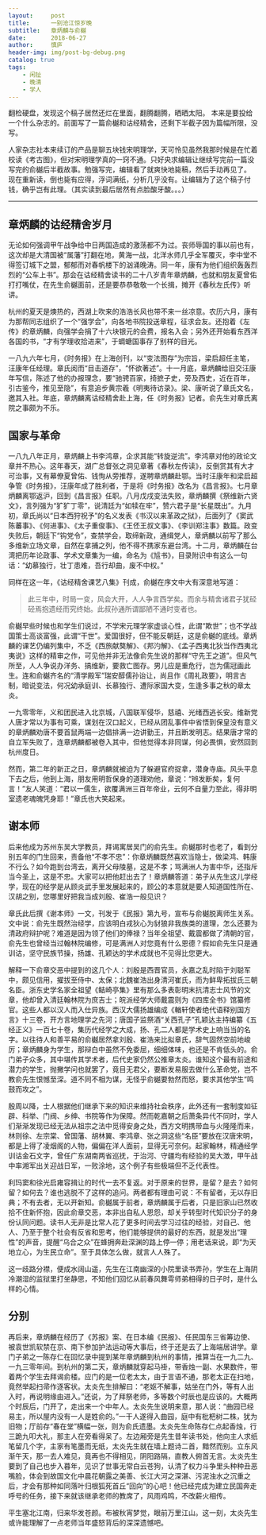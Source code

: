 ```yaml
---
layout:     post
title:      一别沧江惊岁晚
subtitle:   章炳麟与俞樾
date:       2018-06-27
author:     慎庐
header-img: img/post-bg-debug.png
catalog: true
tags:
    - 闲扯
    - 晚清
    - 学人
---
```




翻检硬盘，发现这个稿子居然还烂在里面，翻腾翻腾，晒晒太阳。 本来是要投给一个什么杂志的。前面写了一篇俞樾和诂经精舍，还剩下半截子因为篇幅所限，没写。

人家杂志社本来续订的产品是聊五块钱宋明理学，天可怜见虽然我那时候是在忙着校读《考古图》，但对宋明理学真的一窍不通。只好央求编辑让继续写完前一篇没写完的俞樾后半截故事。勉强写完，编辑看了就爽快地毙稿，然后手动再见了。 现在重新读，倒也毙有应得，浮词满纸，分析几乎没有。让编辑为了这个稿子付钱，确乎岂有此理。（其实读到最后居然有点脸酸牙酸。。。） 

__________________________________________________________

## 章炳麟的诂经精舍岁月
无论如何强调甲午战争给中日两国造成的激荡都不为过。丧师辱国的事以前也有，这次却是大清国被“属藩”打翻在地，黄海一战，北洋水师几乎全军覆灭，李中堂不得签订城下之盟，郁郁而对春帆楼下的汹涌晚涛。同一年，康有为他们组织轰轰烈烈的“公车上书”。那会在诂经精舍读书的二十八岁青年章炳麟，也就和朋友夏曾佑打打嘴仗，在先生俞樾面前，还是要恭恭敬敬一个长揖，摊开《春秋左氏传》听讲。 

杭州的夏天是燠热的，西湖上吹来的浩浩长风也带不来一丝凉意。农历六月，康有为那帮同志组织了一个“强学会”，向各地书院投送章程，征求会友。还抱着《左传》的章炳麟，向强学会捐了十六块银元的会费，报名入会；另外还开始看东西洋各国的书，“才有学理收拾进来”，于蜩螗国事存了别样的目光。

 一八九六年七月，《时务报》在上海创刊，以“变法图存”为宗旨，梁启超任主笔，汪康年任经理。章氏阅而“目击道存”，“怀欲著述”。十一月底，章炳麟给旧交汪康年写信，陈述了他的办报理念，要“驰骋百家，掎摭子史，旁及西史，近在百年，引古鉴今，推见至隐”，有意追步黄宗羲《明夷待访录》。梁、康听说了章氏文名，邀其入社。年底，章炳麟离诂经精舍赴上海，任《时务报》记者。俞先生对章氏离院之事颇为不乐。

## 国家与革命
一八九八年正月，章炳麟上书李鸿章，企求其能“转旋逆流”。李鸿章对他的政论文章并不热心。这年春天，湖广总督张之洞见章著《春秋左传读》，反倒赏其有大才可治事，又有幕僚夏曾佑、钱恂从旁推荐，遂聘章炳麟赴鄂。当时汪康年和梁启超争管《时务报》，汪康年成了胜利者，于是将《时务报》改名为《昌言报》。七月章炳麟离鄂返沪，回到《昌言报》任职。八月戊戌变法失败，章炳麟撰《祭维新六贤文》，言列强为“犷犷丁零”，说清廷为“如犊在牢”，赞六君子是“长星既出”。九月初，章氏尚以“日本西狩祝予”的名义发表《书汉以来革政之狱》，后面列了《窦武陈蕃事》、《何进事》、《太子重俊事》、《王伾王叔文事》、《李训郑注事》数篇。政变失败后，朝廷下“钩党令”，查禁学会，取缔新政，通缉党人，章炳麟以前写了那么多维新立场文章，自然在拿捕之列，他不得不携家东避台湾。十二月，章炳麟在台湾把历年论政事、学术文章集为一编，命名为《訄书》，目录附识中有这么一句话：“幼慕独行，壮丁患难，吾行却曲，废不中权。”  

同样在这一年，《诂经精舍课艺八集》刊成，俞樾在序文中大有深意地写道：      

> 此三年中，时局一变，风会大开，人人争言西学矣。而余与精舍诸君子犹硁硁焉抱遗经而究终始。此叔孙通所谓鄙陋不通时变者也。 

俞樾早些时候也和学生们说过，不学宋元理学家虚谈心性，此谓“欺世”；也不学战国策士高谈富强，此谓“干世”。爱国很好，但不能反朝廷，这是俞樾的底线。章炳麟的课艺仍编列集中，不乏《西旅献獒解》、《邦汋解》、《孟子西夷北狄当作西夷北夷说》这样的精审之作，可见他并非无法像俞先生说的那样“守先王之道”。但风气所至，人人争说办洋务、搞维新，要救亡图存。男儿应是重危行，岂为儒冠画此生。连和俞樾齐名的“清学殿军”瑞安醇儒孙诒让，尚且作《周礼政要》，明言古制，暗说变法，何况幼承庭训、长慕独行、遭际家国大变，生逢多事之秋的章太炎。 

一九零零年，义和团民进入北京城，八国联军侵华，慈禧、光绪西逃长安。维新党人唐才常以为事有可乘，谋划在汉口起义，已经从团乱事件中省悟到保皇没有意义的章炳麟劝唐不要首鼠两端一边倡排满一边讲勤王，并且断发明志。结果唐才常的自立军失败了，连章炳麟都被卷入其中，但他觉得本非同谋，何必畏惧，安然回到杭州度日。

然而，第二年的新正之日，章炳麟就被迫为了躲避官府捉拿，潜身寺庙。风头平息下去之后，他到上海，朋友用明哲保身的道理劝他，章说：“辫发断矣，复何言！”友人笑道：“君以一儒生，欲覆满洲三百年帝业，云何不自量力至此，得非明室遗老魂魄凭身耶！”章氏也大笑起来。

## 谢本师
后来他成为苏州东吴大学教员，拜谒寓居吴门的俞先生。俞樾那时也老了，看到分别五年的门生回来，责备他“不孝不忠”：你章炳麟既然喜欢当隐士，做梁鸿、韩康不行么？如今跑到台湾去，离开父母陵墓，这是不孝；骂满洲人为害中华，还指斥当今圣上，这是不忠。大家可以把他赶出去了！章炳麟答道：弟子从先生这儿学经学，现在的经学是从顾炎武手里发展起来的，顾公的本意就是要人知道国性所在、汉胡之别，您哪里好把我当成刘殷、崔浩一般见识？

章氏此后撰《谢本师》一文，刊发于《民报》第九号，宣布与俞樾脱离师生关系。文中说：俞先生既然治经学，应该明白戎狄心为豺狼非我族类的道理，怎么还要为清政府辩护呢？难道是因为领了他们的俸禄？当年全祖望、戴震都做了清朝的官，俞先生也曾经当过翰林院编修，可是满洲人对您竟有什么恩德？假如俞先生只是通训诂，坚守民族节操，扬雄、孔颖达的学术成就也不见得比您更大。 

解释一下俞章交恶中提到的这几个人：刘殷是西晋官员，永嘉之乱时陷于刘聪军中，颇见信用，擢拔至侍中、太保；北魏崔浩出身清河崔氏，而为鲜卑拓拔氏三朝名臣。浙东史学名家全祖望《鲒崎亭集》里有那么多表彰明末抗清志士风节的文章，他却曾入清廷翰林院为庶吉士；皖派经学大师戴震则为《四库全书》馆纂修官。这些人都以汉人而入仕异族。西汉大儒扬雄编成《輶轩使者绝代语释别国方言》十三卷，开方言地理学之先河；唐国子监祭酒“关西孔子”孔颖达主持编纂《五经正义》一百七十卷，集历代经学之大成，扬、孔二人都是学术史上响当当的名字。以往待人和善平易的俞樾居然拿刘殷、崔浩来比拟章氏，辞气固然空前地峻厉；章炳麟身为学生，那辩白中虽然不免委屈，细细体味，也还是不肯低头的。俞门弟子众多，其中堪传其学术者，后代史家仍然公推章太炎。谁知这个最有前途和潜力的学生，抛撇学问也就罢了，竟目无君父，要断发易服去做什么革命党，岂不教俞先生恨憾至深。道不同不相为谋，无怪乎俞樾要勃然而怒，要求其他学生“鸣鼓而攻之”。  

殷周以降，士人根据他们继承下来的知识来维持社会秩序，此外还有一套制度如征辟、科举、门阀、乡绅、书院等作为保障。然而乾嘉朝之后萧条异代不同时，学人们渐渐发现已经无法从祖宗之法中觅得安身之处，西方文明携带血与火隆隆而来，林则徐、左宗棠、曾国藩、胡林翼、李鸿章、张之洞这些“名臣”要放在汉唐宋明，都是上得了凌烟阁的人物，偏偏在洋人面前，显得无可奈何。起家翰林，精通经学训诂金石文字，曾任广东湖南两省巡抚，于治河、守疆均有经验的吴大澂，甲午战中率湘军出关迎战日军，一败涂地，这个例子有些极端但不乏代表性。

利玛窦和徐光启雍容揖让的时代一去不复返。对于原来的世界，是留？是去？如何留？如何去？谁也逃脱不了这样的追问。两者都有理由可说：不有留者，无以存旧典；不有去者，无以开新知。俞樾属于前者，章炳麟属于后者，只是旧家山已然收拾不住新怀抱，因此俞章交恶，本非出自私人恩怨，却关乎转型时代知识分子的身份认同问题。读书人无非是比常人花了更多时间去学习过往的经验，对自己、他人、乃至于整个社会有反省和思考，他们能够提供的最好的东西，就是发出“理性”的声音，提醒“乌合之众”在蜂拥奔赴深渊的路上停一停；用老话来说，即“为天地立心，为生民立命”。至于具体怎么做，就言人人殊了。 

这一歧路分襟，便成水阔山遥，先生在江南幽深的小院里读书弄孙，学生在上海阴冷潮湿的监狱里打坐静思，不知他们回忆从前春风舞雩师弟相得的日子时，是什么样的心情。 

## 分别
再后来，章炳麟在经历了《苏报》案、在日本编《民报》、任民国东三省筹边使、被袁世凯软禁在京、南下参加护法运动等大事后，终于还是去了上海端居讲学。章门子弟之一陈存仁在回忆录中提到某年章炳麟到杭州的事情，推算当在一九二九、一九三零年间。到杭州的第二天，章炳麟就穿起马褂，带香烛一副、水果数件，带着两个学生去拜谒俞楼。应门的是一位老太太，由于言语不通，那老太正在扫地，竟然举起扫帚作逐客状。太炎先生排解曰：“老妪不解事，姑坐在门外，等有人出入时，再说明缘由进入。”还说，为了拜祭老师，多等数个时辰也是应该的。大概两个时辰后，门开了，走出来一个中年人。太炎先生说明来意，那人说：“曲园已经易主，所以屋内没有一人是姓俞的。”一干人遂得入曲园，庭中有枇杷树二株，犹为旧物；厅前存“春在堂”横幅一张，则为俞氏遗墨。太炎先生命陈存仁点起香烛，行三跪九叩大礼，那主人在旁看得呆了。左边厢旁是先生昔年读书处，他向主人求纸笔留几个字，主家有笔墨而无纸，太炎先生就在墙上题诗二首，黯然而别。立东风渐午天，那一去人难见，竟再也不得相见，阴阳路隔，直教人俯首无言。太炎先生要到了自己也步入暮年，见识了世事无常白云苍狗，认清了权力斗争里头种种丑恶嘴脸，体会到故国文化中晨花朝露之美善、长江大河之深湛、污泥浊水之沉重之后，才会有那种如同落叶归根狐死首丘“回向”的心吧！他已经完成为建立民国奔走呼号的任务，接下来就该继承老师的教席了，风雨鸡鸣，不改薪火相传。 

平生塞北江南，归来华发苍颜。布被秋宵梦觉，眼前万里江山。这一刻，太炎先生或许能理解了一点老师当年盛怒背后的深深遗憾吧。 
